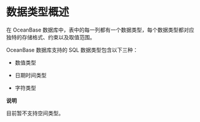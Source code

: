 数据类型概述 
===========================

在 OceanBase 数据库中，表中的每一列都有一个数据类型，每个数据类型都对应独特的存储格式、约束以及取值范围。

OceanBase 数据库支持的 SQL 数据类型包含以下三种：

* 数值类型

  

* 日期时间类型

  

* 字符类型

  



**说明**



目前暂不支持空间类型。

